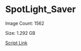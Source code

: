 # SpotLight_Saver

Image Count: 1562

Size: 1.292 GB

[Script Link](https://github.com/liuyal/Archive/blob/master/Python/Utilities/Miscellaneous/spotlight_saver.py)